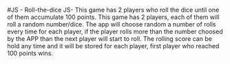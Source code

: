 #JS - Roll-the-dice
JS- This game has 2 players who roll the dice until one of them accumulate 100 points.
This game has 2 players, each of them will roll a random number/dice. The app will choose random a number of rolls every time for each player, if the player rolls more than the number choosed  by the APP than the next player will start to roll. The rolling score can be hold any time and it will be stored for each player, first player who reached 100 points wins.
